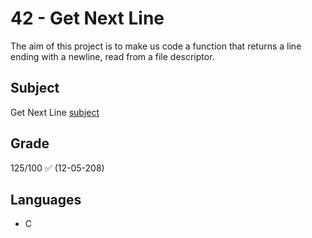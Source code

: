 # 42 - Get Next Line
The aim of this project is to make us code a function that returns a line ending with a newline, read from a file descriptor.
## Subject
Get Next Line [subject](./get_next_line.en.pdf)
## Grade
125/100 ✅ (12-05-208)
## Languages
- C

